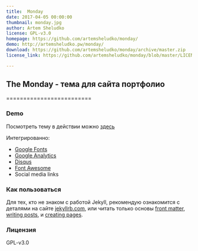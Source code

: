 ```yaml
---
title:  Monday
date: 2017-04-05 00:00:00
thumbnail: monday.jpg
author: Artem Sheludko
license: GPL-v3.0
homepage: https://github.com/artemsheludko/monday/
demo: http://artemsheludko.pw/monday/
download: https://github.com/artemsheludko/monday/archive/master.zip
license_link: https://github.com/artemsheludko/monday/blob/master/LICENSE

---
```

## The Monday - тема для сайта портфолио
=========================

### Demo
Посмотреть тему в действии можно [здесь](http://artemsheludko.pw/monday/)

Интегрированно:
  - [Google Fonts](https://fonts.google.com/)
  - [Google Analytics](https://analytics.google.com/analytics/web/)
  - [Disqus](https://disqus.com/)
  - [Font Awesome](http://fontawesome.io/)
  - Social media links

### Как пользоваться

  Для тех, кто не знаком с работой Jekyll, рекомендую ознакомится с деталями на сайте [jekyllrb.com](https://jekyllrb.com/),
  или читать только основы [front matter](https://jekyllrb.com/docs/frontmatter/), [writing posts](https://jekyllrb.com/docs/posts/),
  и [creating pages](https://jekyllrb.com/docs/pages/).

### Лицензия

GPL-v3.0
